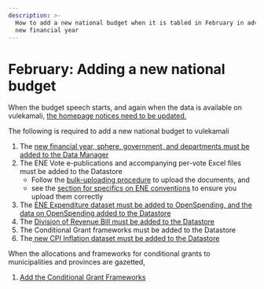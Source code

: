 ```yaml
---
description: >-
  How to add a new national budget when it is tabled in February in advance of a
  new financial year
---
```


# February: Adding a new national budget

When the budget speech starts, and again when the data is available on vulekamali, [the homepage notices need to be updated.](update-the-homepage-state.md)

The following is required to add a new national budget to vulekamali

1. The [new financial year, sphere, government, and departments must be added to the Data Manager](adding-new-year-sphere-government-departments.md)
2. The ENE Vote e-publications and accompanying per-vote Excel files must be added to the Datastore
   * Follow the [bulk-uploading procedure](../../operations-actions/adding-modifying-information-on-the-site/bulk-uploading-department-specific-documents.md) to upload the documents, and
   * see the [section for specifics on ENE conventions](../../operations-actions/adding-modifying-information-on-the-site/bulk-uploading-department-specific-documents.md#estimates-of-national-expenditure-vote-chapters) to ensure you upload them correctly
3. The [ENE Expenditure dataset must be added to OpenSpending, and the data on OpenSpending added  to the Datastore](../../operations-actions/adding-modifying-information-on-the-site/adding-structured-fiscal-data-to-openspending.md#estimates-of-national-expenditure)
4. The [Division of Revenue Bill must be added to the Datastore](adding-a-new-division-of-revenue-bill.md)
5. The Conditional Grant frameworks must be added to the Datastore
6. The[ new CPI Inflation dataset must be added to the Datastore](adding-cpi-inflation-data.md)

When the allocations and frameworks for conditional grants to municipalities and provinces are gazetted,

1. [Add the Conditional Grant Frameworks](adding-conditional-grant-frameworks.md)




